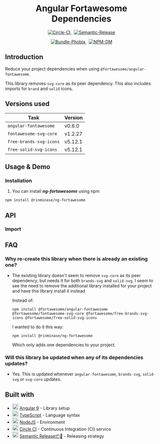 <h1 align="center"> Angular Fortawesome Dependencies </h1>

<p align="center">
    <a href="https://circleci.com/gh/RinMinase/ng-fortawesome">
        <img alt="Circle-CI" src="https://img.shields.io/circleci/build/github/RinMinase/ng-fortawesome/master.svg?logo=circleci&style=for-the-badge">
    </a>&nbsp;
    <a href="https://semantic-release.gitbook.io/semantic-release/">
        <img alt="Semantic-Release" src="https://img.shields.io/badge/%20%20%F0%9F%93%A6%F0%9F%9A%80-semantic--release-e10079.svg?style=for-the-badge">
    </a>
</p>
<p align="center">
    <a href="https://bundlephobia.com/result?p=@rinminase/ng-fortawesome">
        <img alt="Bundle-Phobia" src="https://img.shields.io/bundlephobia/minzip/@rinminase/ng-fortawesome?logo=webpack&logoColor=white&style=for-the-badge">
    </a>&nbsp;
    <a href="https://www.npmjs.com/package/@rinminase/ng-fortawesome">
        <img alt="NPM-DM" src="https://img.shields.io/npm/dw/@rinminase/ng-fortawesome?logo=npm&style=for-the-badge">
    </a>
</p>

## Introduction

Reduce your project dependencies when using `@fortawesome/angular-fontawesome`.

This library removes `svg-core` as its peer dependency. This also includes imports for `brand` and `solid` icons.

## Versions used

| Task                      | Version  |
| ------------------------- | -------- |
| `angular-fontawesome`     | v0.6.0   |
| `fontawesome-svg-core`    | v1.2.27  |
| `free-brands-svg-icons`   | v5.12.1  |
| `free-solid-svg-icons`    | v5.12.1  |

## Usage & Demo


### Installation

1. You can install ***ng-fortawesome*** using npm

  ```bash
  npm install @rinminase/ng-fortawesome
  ```

## API

### Import

## FAQ

### Why re-create this library when there is already an existing one?

- The existing library doesn't seem to remove `svg-core` as its peer dependency, but needs it for both `brands-svg` and `solid-svg`. I seem to see the need to remove the additional library installed for your project and have this library install it instead

  Instead of:

  ```npm install @fortawesome/angular-fontawesome @fortawesome/fontawesome-svg-core @fortawesome/free-brands-svg-icons @fortawesome/free-solid-svg-icons```

  I wanted to do it this way:

  ```npm install @rinminase/ng-fortawesome```

  Which only adds one dependencies to your project.

### Will this library be updated when any of its dependencies updates?

- Yes. This is updated whenever `angular-fontawesome`, `brands-svg`, `solid-svg` or `svg-core` updates.

## Built with
* <img width=20 height=20 src="https://angular.io/assets/images/favicons/favicon.ico"> [Angular 9](https://angular.io/) - Library setup
* <img width=20 height=20 src="https://www.typescriptlang.org/assets/images/icons/favicon-32x32.png"> [TypeScript](https://www.typescriptlang.org/) - Language syntax
* <img width=20 height=20 src="https://nodejs.org/static/images/favicons/favicon-32x32.png"> [NodeJS](https://nodejs.org/) - Environment
* <img width=20 height=20 src="https://dmmj3mmt94rvw.cloudfront.net/favicon-undefined.ico"> [Circle CI](https://circleci.com/) - Continuous Integration (CI) service
* <img width=20 height=20 src="https://blobscdn.gitbook.com/v0/b/gitbook-28427.appspot.com/o/spaces%2F-LGsE7zdvzHI5cG-XV6p%2Favatar.png?alt=media"> [Semantic Release📦🚀](https://semantic-release.gitbook.io/) - Releasing strategy
